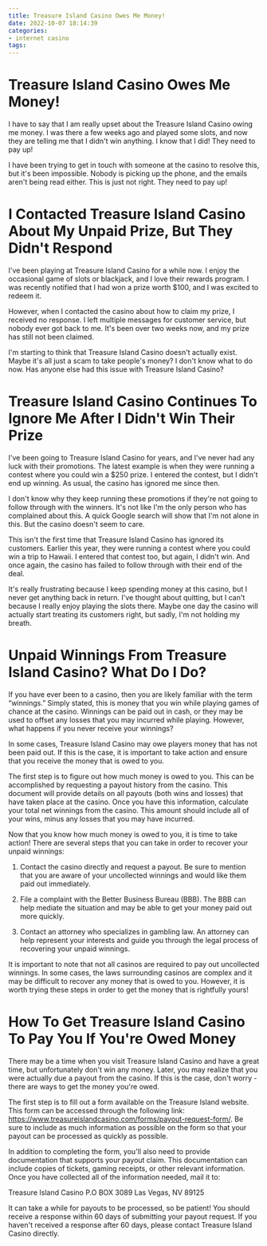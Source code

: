 ```yaml
---
title: Treasure Island Casino Owes Me Money!
date: 2022-10-07 18:14:39
categories:
- internet casino
tags:
---
```



#  Treasure Island Casino Owes Me Money!

I have to say that I am really upset about the Treasure Island Casino owing me money. I was there a few weeks ago and played some slots, and now they are telling me that I didn't win anything. I know that I did! They need to pay up!

I have been trying to get in touch with someone at the casino to resolve this, but it's been impossible. Nobody is picking up the phone, and the emails aren't being read either. This is just not right. They need to pay up!

#  I Contacted Treasure Island Casino About My Unpaid Prize, But They Didn't Respond

I've been playing at Treasure Island Casino for a while now. I enjoy the occasional game of slots or blackjack, and I love their rewards program. I was recently notified that I had won a prize worth $100, and I was excited to redeem it.

However, when I contacted the casino about how to claim my prize, I received no response. I left multiple messages for customer service, but nobody ever got back to me. It's been over two weeks now, and my prize has still not been claimed.

I'm starting to think that Treasure Island Casino doesn't actually exist. Maybe it's all just a scam to take people's money? I don't know what to do now. Has anyone else had this issue with Treasure Island Casino?

#  Treasure Island Casino Continues To Ignore Me After I Didn't Win Their Prize

I've been going to Treasure Island Casino for years, and I've never had any luck with their promotions. The latest example is when they were running a contest where you could win a $250 prize. I entered the contest, but I didn't end up winning. As usual, the casino has ignored me since then.

I don't know why they keep running these promotions if they're not going to follow through with the winners. It's not like I'm the only person who has complained about this. A quick Google search will show that I'm not alone in this. But the casino doesn't seem to care.

This isn't the first time that Treasure Island Casino has ignored its customers. Earlier this year, they were running a contest where you could win a trip to Hawaii. I entered that contest too, but again, I didn't win. And once again, the casino has failed to follow through with their end of the deal.

It's really frustrating because I keep spending money at this casino, but I never get anything back in return. I've thought about quitting, but I can't because I really enjoy playing the slots there. Maybe one day the casino will actually start treating its customers right, but sadly, I'm not holding my breath.

#  Unpaid Winnings From Treasure Island Casino? What Do I Do?

If you have ever been to a casino, then you are likely familiar with the term “winnings.” Simply stated, this is money that you win while playing games of chance at the casino. Winnings can be paid out in cash, or they may be used to offset any losses that you may incurred while playing. However, what happens if you never receive your winnings?

In some cases, Treasure Island Casino may owe players money that has not been paid out. If this is the case, it is important to take action and ensure that you receive the money that is owed to you.

The first step is to figure out how much money is owed to you. This can be accomplished by requesting a payout history from the casino. This document will provide details on all payouts (both wins and losses) that have taken place at the casino. Once you have this information, calculate your total net winnings from the casino. This amount should include all of your wins, minus any losses that you may have incurred.

Now that you know how much money is owed to you, it is time to take action! There are several steps that you can take in order to recover your unpaid winnings:

1) Contact the casino directly and request a payout. Be sure to mention that you are aware of your uncollected winnings and would like them paid out immediately.

2) File a complaint with the Better Business Bureau (BBB). The BBB can help mediate the situation and may be able to get your money paid out more quickly.

3) Contact an attorney who specializes in gambling law. An attorney can help represent your interests and guide you through the legal process of recovering your unpaid winnings.

It is important to note that not all casinos are required to pay out uncollected winnings. In some cases, the laws surrounding casinos are complex and it may be difficult to recover any money that is owed to you. However, it is worth trying these steps in order to get the money that is rightfully yours!

#  How To Get Treasure Island Casino To Pay You If You're Owed Money

There may be a time when you visit Treasure Island Casino and have a great time, but unfortunately don't win any money. Later, you may realize that you were actually due a payout from the casino. If this is the case, don't worry - there are ways to get the money you're owed.

The first step is to fill out a form available on the Treasure Island website. This form can be accessed through the following link: https://www.treasureislandcasino.com/forms/payout-request-form/. Be sure to include as much information as possible on the form so that your payout can be processed as quickly as possible.

In addition to completing the form, you'll also need to provide documentation that supports your payout claim. This documentation can include copies of tickets, gaming receipts, or other relevant information. Once you have collected all of the information needed, mail it to:


Treasure Island Casino
P.O BOX 3089
Las Vegas, NV 89125

It can take a while for payouts to be processed, so be patient! You should receive a response within 60 days of submitting your payout request. If you haven't received a response after 60 days, please contact Treasure Island Casino directly.